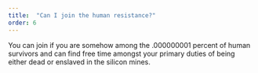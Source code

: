 ```yaml
---
title:  "Can I join the human resistance?"
order: 6
---
```


You can join if you are somehow among the .000000001 percent of human survivors and can find free time amongst your primary duties of being either dead or enslaved in the silicon mines.
